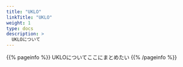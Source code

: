 ```yaml
---
title: "UKLO"
linkTitle: "UKLO"
weight: 1
type: docs
description: >
  UKLOについて
---
```


{{% pageinfo %}}
UKLOについてここにまとめたい
{{% /pageinfo %}}
